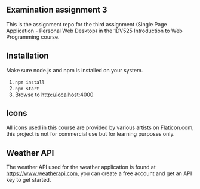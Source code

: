 ## Examination assignment 3
This is the assignment repo for the third assignment (Single Page Application - Personal Web Desktop) in the 1DV525 Introduction to Web Programming course. 

## Installation
Make sure node.js and npm is installed on your system.

1. `npm install`
2. `npm start`
3. Browse to [http://localhost:4000](http://localhost:4000)

## Icons
All icons used in this course are provided by various artists on Flaticon.com, this project is not  for commercial use but for learning purposes only.

## Weather API
The weather API used for the weather application is found at https://www.weatherapi.com, you can create a free account and get an API key to get started.